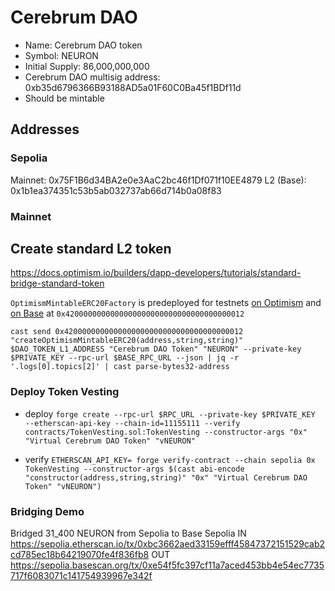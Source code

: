 # Cerebrum DAO

- Name: Cerebrum DAO token 
- Symbol: NEURON
- Initial Supply: 86,000,000,000
- Cerebrum DAO multisig address: 0xb35d6796366B93188AD5a01F60C0Ba45f1BDf11d
- Should be mintable

## Addresses

### Sepolia
Mainnet: 0x75F1B6d34BA2e0e3AaC2bc46f1Df071f10EE4879
L2 (Base): 0x1b1ea374351c53b5ab032737ab66d714b0a08f83

### Mainnet

## Create standard L2 token

https://docs.optimism.io/builders/dapp-developers/tutorials/standard-bridge-standard-token

`OptimismMintableERC20Factory` is predeployed for testnets [on Optimism](https://docs.optimism.io/chain/addresses#op-sepolia-l2) and [on Base](https://docs.base.org/base-contracts) at `0x4200000000000000000000000000000000000012`

`cast send 0x4200000000000000000000000000000000000012 "createOptimismMintableERC20(address,string,string)" $DAO_TOKEN_L1_ADDRESS "Cerebrum DAO Token" "NEURON" --private-key $PRIVATE_KEY --rpc-url $BASE_RPC_URL --json | jq -r '.logs[0].topics[2]' | cast parse-bytes32-address`



### Deploy Token Vesting

- deploy
`forge create --rpc-url $RPC_URL --private-key $PRIVATE_KEY  --etherscan-api-key --chain-id=11155111 --verify contracts/TokenVesting.sol:TokenVesting --constructor-args "0x" "Virtual Cerebrum DAO Token" "vNEURON"`

- verify
`ETHERSCAN_API_KEY= forge verify-contract --chain sepolia 0x TokenVesting --constructor-args $(cast abi-encode "constructor(address,string,string)" "0x" "Virtual Cerebrum DAO Token" "vNEURON")`

### Bridging Demo

Bridged 31_400 NEURON from Sepolia to Base Sepolia
IN https://sepolia.etherscan.io/tx/0xbc3662aed33159efff45847372151529cab2cd785ec18b64219070fe4f836fb8
OUT https://sepolia.basescan.org/tx/0xe54f5fc397cf11a7aced453bb4e54ec7735717f6083071c141754939967e342f




